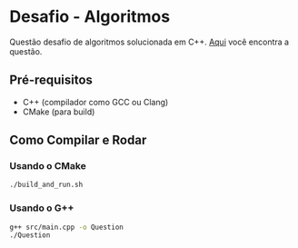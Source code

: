 # Desafio - Algoritmos

Questão desafio de algoritmos solucionada em C++.
[Aqui](doc/QUESTION.md) você encontra a questão.

## Pré-requisitos

- C++ (compilador como GCC ou Clang)
- CMake (para build)

## Como Compilar e Rodar

### Usando o CMake

```bash
./build_and_run.sh
```

### Usando o G++

```bash
g++ src/main.cpp -o Question
./Question
```

